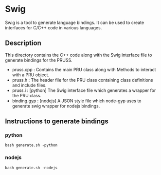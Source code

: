 # Swig
Swig is a tool to generate language bindings. It can be used to create interfaces for C/C++ code in various languages.

## Description
This directory contains the C++ code along with the Swig interface file to generate bindings for the PRUSS.
* pruss.cpp : Contains the main PRU class along with Methods to interact with a PRU object.
* pruss.h : The header file for the PRU class containing class definitions and include files.
* pruss.i : [python] The Swig interface file which generates a wrapper for the PRU class.
* binding.gyp : [nodejs] A JSON style file which node-gyp uses to generate swig wrapper for nodejs bindings.

## Instructions to generate bindings
### python
```
bash generate.sh -python
```
### nodejs
```
bash generate.sh -nodejs
```
